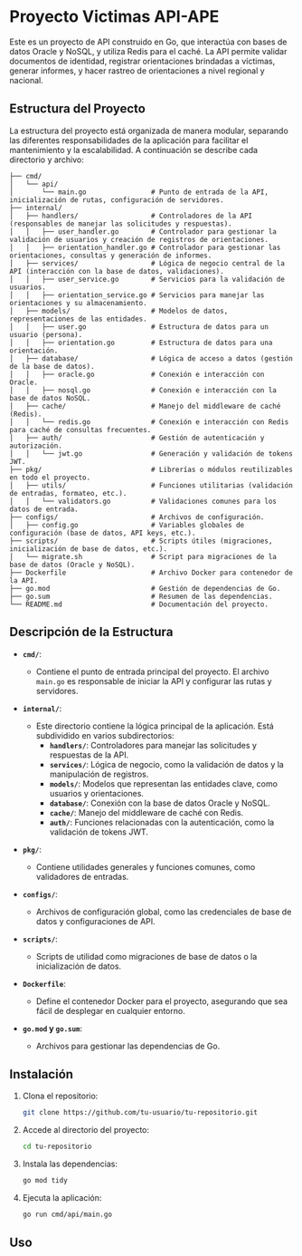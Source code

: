 # Proyecto Victimas API-APE

Este es un proyecto de API construido en Go, que interactúa con bases de datos Oracle y NoSQL, y utiliza Redis para el caché. La API permite validar documentos de identidad, registrar orientaciones brindadas a víctimas, generar informes, y hacer rastreo de orientaciones a nivel regional y nacional.

## Estructura del Proyecto

La estructura del proyecto está organizada de manera modular, separando las diferentes responsabilidades de la aplicación para facilitar el mantenimiento y la escalabilidad. A continuación se describe cada directorio y archivo:

```
├── cmd/
│   └── api/
│       └── main.go                # Punto de entrada de la API, inicialización de rutas, configuración de servidores.
├── internal/
│   ├── handlers/                  # Controladores de la API (responsables de manejar las solicitudes y respuestas).
│   │   ├── user_handler.go        # Controlador para gestionar la validación de usuarios y creación de registros de orientaciones.
│   │   ├── orientation_handler.go # Controlador para gestionar las orientaciones, consultas y generación de informes.
│   ├── services/                  # Lógica de negocio central de la API (interacción con la base de datos, validaciones).
│   │   ├── user_service.go        # Servicios para la validación de usuarios.
│   │   ├── orientation_service.go # Servicios para manejar las orientaciones y su almacenamiento.
│   ├── models/                    # Modelos de datos, representaciones de las entidades.
│   │   ├── user.go                # Estructura de datos para un usuario (persona).
│   │   ├── orientation.go         # Estructura de datos para una orientación.
│   ├── database/                  # Lógica de acceso a datos (gestión de la base de datos).
│   │   ├── oracle.go              # Conexión e interacción con Oracle.
│   │   ├── nosql.go               # Conexión e interacción con la base de datos NoSQL.
│   ├── cache/                     # Manejo del middleware de caché (Redis).
│   │   └── redis.go               # Conexión e interacción con Redis para caché de consultas frecuentes.
│   ├── auth/                      # Gestión de autenticación y autorización.
│   │   └── jwt.go                 # Generación y validación de tokens JWT.
├── pkg/                           # Librerías o módulos reutilizables en todo el proyecto.
│   ├── utils/                     # Funciones utilitarias (validación de entradas, formateo, etc.).
│   │   └── validators.go          # Validaciones comunes para los datos de entrada.
├── configs/                       # Archivos de configuración.
│   ├── config.go                  # Variables globales de configuración (base de datos, API keys, etc.).
├── scripts/                       # Scripts útiles (migraciones, inicialización de base de datos, etc.).
│   └── migrate.sh                 # Script para migraciones de la base de datos (Oracle y NoSQL).
├── Dockerfile                     # Archivo Docker para contenedor de la API.
├── go.mod                         # Gestión de dependencias de Go.
├── go.sum                         # Resumen de las dependencias.
└── README.md                      # Documentación del proyecto.
```

## Descripción de la Estructura

- **`cmd/`**:
  - Contiene el punto de entrada principal del proyecto. El archivo `main.go` es responsable de iniciar la API y configurar las rutas y servidores.

- **`internal/`**:
  - Este directorio contiene la lógica principal de la aplicación. Está subdividido en varios subdirectorios:
    - **`handlers/`**: Controladores para manejar las solicitudes y respuestas de la API.
    - **`services/`**: Lógica de negocio, como la validación de datos y la manipulación de registros.
    - **`models/`**: Modelos que representan las entidades clave, como usuarios y orientaciones.
    - **`database/`**: Conexión con la base de datos Oracle y NoSQL.
    - **`cache/`**: Manejo del middleware de caché con Redis.
    - **`auth/`**: Funciones relacionadas con la autenticación, como la validación de tokens JWT.

- **`pkg/`**:
  - Contiene utilidades generales y funciones comunes, como validadores de entradas.

- **`configs/`**:
  - Archivos de configuración global, como las credenciales de base de datos y configuraciones de API.

- **`scripts/`**:
  - Scripts de utilidad como migraciones de base de datos o la inicialización de datos.

- **`Dockerfile`**:
  - Define el contenedor Docker para el proyecto, asegurando que sea fácil de desplegar en cualquier entorno.

- **`go.mod` y `go.sum`**:
  - Archivos para gestionar las dependencias de Go.

## Instalación

1. Clona el repositorio:
   ```bash
   git clone https://github.com/tu-usuario/tu-repositorio.git
   ```

2. Accede al directorio del proyecto:
   ```bash
   cd tu-repositorio
   ```

3. Instala las dependencias:
   ```bash
   go mod tidy
   ```

4. Ejecuta la aplicación:
   ```bash
   go run cmd/api/main.go
   ```

## Uso